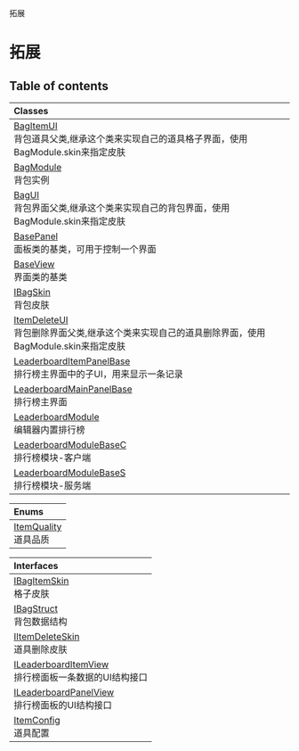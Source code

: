 拓展

# 拓展 <Badge type="tip" text="Groups" /> <Score text="拓展" />

## Table of contents
| Classes |
| :-----|
| [BagItemUI](../classes/mwext.BagItemUI.md) <br> 背包道具父类,继承这个类来实现自己的道具格子界面，使用BagModule.skin来指定皮肤 |
| [BagModule](../classes/mwext.BagModule.md) <br> 背包实例 |
| [BagUI](../classes/mwext.BagUI.md) <br> 背包界面父类,继承这个类来实现自己的背包界面，使用BagModule.skin来指定皮肤 |
| [BasePanel](../classes/mwext.BasePanel.md) <br> 面板类的基类，可用于控制一个界面 |
| [BaseView](../classes/mwext.BaseView.md) <br> 界面类的基类 |
| [IBagSkin](../classes/mwext.IBagSkin.md) <br> 背包皮肤 |
| [ItemDeleteUI](../classes/mwext.ItemDeleteUI.md) <br> 背包删除界面父类,继承这个类来实现自己的道具删除界面，使用BagModule.skin来指定皮肤 |
| [LeaderboardItemPanelBase](../classes/mwext.LeaderboardItemPanelBase.md) <br> 排行榜主界面中的子UI，用来显示一条记录 |
| [LeaderboardMainPanelBase](../classes/mwext.LeaderboardMainPanelBase.md) <br> 排行榜主界面 |
| [LeaderboardModule](../classes/mwext.LeaderboardModule.md) <br> 编辑器内置排行榜 |
| [LeaderboardModuleBaseC](../classes/mwext.LeaderboardModuleBaseC.md) <br> 排行榜模块-客户端 |
| [LeaderboardModuleBaseS](../classes/mwext.LeaderboardModuleBaseS.md) <br> 排行榜模块-服务端 |


| Enums |
| :-----|
| [ItemQuality](../enums/mwext.ItemQuality.md) <br> 道具品质 |


| Interfaces |
| :-----|
| [IBagItemSkin](../interfaces/mwext.IBagItemSkin.md) <br> 格子皮肤 |
| [IBagStruct](../interfaces/mwext.IBagStruct.md) <br> 背包数据结构 |
| [IItemDeleteSkin](../interfaces/mwext.IItemDeleteSkin.md) <br> 道具删除皮肤 |
| [ILeaderboardItemView](../interfaces/mwext.ILeaderboardItemView.md) <br> 排行榜面板一条数据的UI结构接口 |
| [ILeaderboardPanelView](../interfaces/mwext.ILeaderboardPanelView.md) <br> 排行榜面板的UI结构接口 |
| [ItemConfig](../interfaces/mwext.ItemConfig.md) <br> 道具配置 |

